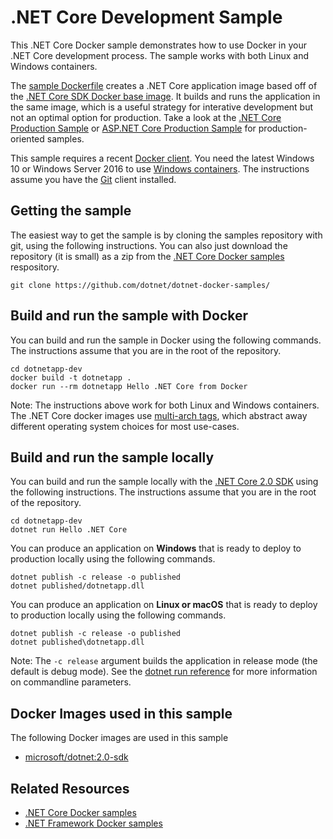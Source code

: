 # .NET Core Development Sample

This .NET Core Docker sample demonstrates how to use Docker in your .NET Core development process. The sample works with both Linux and Windows containers.

The [sample Dockerfile](Dockerfile) creates a .NET Core application image based off of the [.NET Core SDK Docker base image](https://hub.docker.com/r/microsoft/dotnet/). It builds and runs the application in the same image, which is a useful strategy for interative development but not an optimal option for production. Take a look at the [.NET Core Production Sample](../dotnetapp-prod/README.md) or [ASP.NET Core Production Sample](../aspnetapp/README.md) for production-oriented samples.

This sample requires a recent [Docker client](https://www.docker.com/products/docker). You need the latest Windows 10 or Windows Server 2016 to use [Windows containers](http://aka.ms/windowscontainers). The instructions assume you have the [Git](https://git-scm.com/downloads) client installed.

## Getting the sample

The easiest way to get the sample is by cloning the samples repository with git, using the following instructions. You can also just download the repository (it is small) as a zip from the [.NET Core Docker samples](https://github.com/dotnet/dotnet-docker-samples/) respository.

```console
git clone https://github.com/dotnet/dotnet-docker-samples/
```

## Build and run the sample with Docker

You can build and run the sample in Docker using the following commands. The instructions assume that you are in the root of the repository.

```console
cd dotnetapp-dev
docker build -t dotnetapp .
docker run --rm dotnetapp Hello .NET Core from Docker
```

Note: The instructions above work for both Linux and Windows containers. The .NET Core docker images use [multi-arch tags](https://github.com/dotnet/announcements/issues/14), which abstract away different operating system choices for most use-cases.

## Build and run the sample locally

You can build and run the sample locally with the [.NET Core 2.0 SDK](https://www.microsoft.com/net/download/core) using the following instructions. The instructions assume that you are in the root of the repository.

```console
cd dotnetapp-dev
dotnet run Hello .NET Core
```

You can produce an application on **Windows** that is ready to deploy to production locally using the following commands.

```console
dotnet publish -c release -o published
dotnet published/dotnetapp.dll
```

You can produce an application on **Linux or macOS** that is ready to deploy to production locally using the following commands.

```console
dotnet publish -c release -o published
dotnet published\dotnetapp.dll
```

Note: The `-c release` argument builds the application in release mode (the default is debug mode). See the [dotnet run reference](https://docs.microsoft.com/dotnet/core/tools/dotnet-run) for more information on commandline parameters.

## Docker Images used in this sample

The following Docker images are used in this sample

* [microsoft/dotnet:2.0-sdk](https://hub.docker.com/r/microsoft/dotnet)

## Related Resources

* [.NET Core Docker samples](../README.md)
* [.NET Framework Docker samples](https://github.com/Microsoft/dotnet-framework-docker-samples)
